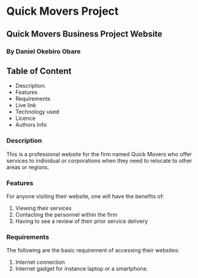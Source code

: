 # Quick Movers Project
## Quick Movers Business Project Website
### By Daniel Okebiro Obare
## Table of Content
* Description.
* Features
* Requirements
* Live link
* Technology used
* Licence
* Authors Info

### Description

This is a professional website for the firm named Quick Movers who offer services to individual or corporations when they need to relocate to other areas or regions.

### Features

For anyone visiting their website, one will have the benefits of:

1. Viewing their services
2. Contacting the personnel within the firm
3. Having to see a review of their prior service delivery

### Requirements

The following are the basic requirement of accessing their websites:
1. Internet connection
2. Internet gadget for instance laptop or a smartphone.

